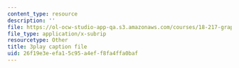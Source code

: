 ```yaml
---
content_type: resource
description: ''
file: https://ol-ocw-studio-app-qa.s3.amazonaws.com/courses/18-217-graph-theory-and-additive-combinatorics-fall-2019/26f19e3eefa15c95a4eff8fa4ffa0baf_RwikpgvkN_o.vtt
file_type: application/x-subrip
resourcetype: Other
title: 3play caption file
uid: 26f19e3e-efa1-5c95-a4ef-f8fa4ffa0baf
---
```

